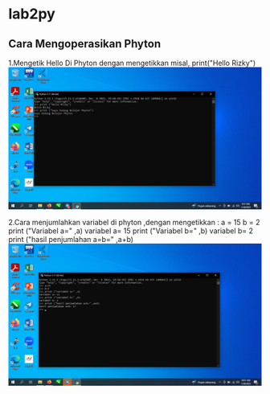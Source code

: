 # lab2py
## Cara Mengoperasikan Phyton
1.Mengetik Hello Di Phyton dengan mengetikkan misal, print("Hello Rizky")
![gambar1](screenshoot/ss1_sayhello.jpg)

2.Cara menjumlahkan variabel di phyton ,dengan mengetikkan :
a = 15
b = 2
print ("Variabel a=" ,a)
variabel a= 15
print ("Variabel b=" ,b)
variabel b= 2
print ("hasil penjumlahan a=b=" ,a+b)
![gambar2](screenshoot/ss2_penjumlahan.jpg)